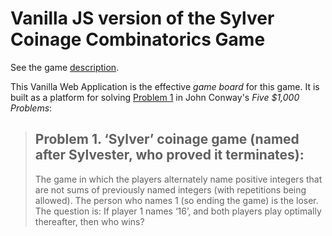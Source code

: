 # Vanilla JS version of the Sylver Coinage Combinatorics Game

See the game [description](https://en.wikipedia.org/wiki/Sylver_coinage). 


This Vanilla Web Application is the effective _game board_ for this game. It is built as a platform for solving [Problem 1](https://oeis.org/A248380/a248380.pdf) in John Conway's _Five $1,000 Problems_:

> ## Problem 1. ‘Sylver’ coinage game (named after Sylvester, who proved it terminates):
> The game in which the players alternately name positive integers that are not sums of
previously named integers (with repetitions being allowed). The person who names 1
(so ending the game) is the loser. The question is: If player 1 names ‘16’, and both 
players play optimally thereafter, then who wins?